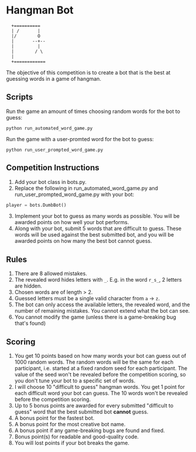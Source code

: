 # Hangman Bot

```text
  +==========
  | /       |
  |/        O
  |       --+--
  |         |
  |        / \
  |
  +============
```

The objective of this competition is to create a bot that is the best at guessing words in a game of hangman.

## Scripts

Run the game an amount of times choosing random words for the bot to guess:

```console
python run_automated_word_game.py
```

Run the game with a user-promted word for the bot to guess:

```console
python run_user_prompted_word_game.py
```

## Competition Instructions

1. Add your bot class in bots.py.
2. Replace the following in run_automated_word_game.py and run_user_prompted_word_game.py with your bot:

  ```py
  player = bots.DumbBot()
  ```

3. Implement your bot to guess as many words as possible. You will be awarded points on how well your bot performs.
4. Along with your bot, submit 5 words that are difficult to guess. These words will be used against the best submitted bot, and you will be awarded points on how many the best bot cannot guess.

## Rules

1. There are 8 allowed mistakes.
2. The revealed word hides letters with `_`. E.g. in the word `r_s_`, 2 letters are hidden.
3. Chosen words are of length > 2.
4. Guessed letters must be a single valid character from `a` -> `z`.
5. The bot can only access the available letters, the revealed word, and the number of remaining mistakes. You cannot extend what the bot can see.
6. You cannot modify the game (unless there is a game-breaking bug that's found)

## Scoring

1. You get 10 points based on how many words your bot can guess out of 1000 random words. The random words will be the same for each participant, i.e. started at a fixed random seed for each participant. The value of the seed won't be revealed before the competition scoring, so you don't tune your bot to a specific set of words.
2. I will choose 10 "difficult to guess" hangman words. You get 1 point for each difficult word your bot can guess. The 10 words won't be revealed before the competition scoring.
3. Up to 5 bonus points are awarded for every submitted "difficult to guess" word that the best submitted bot **cannot** guess.
4. A bonus point for the fastest bot.
5. A bonus point for the most creative bot name.
6. A bonus point if any game-breaking bugs are found and fixed.
7. Bonus point(s) for readable and good-quality code.
8. You will lost points if your bot breaks the game.
